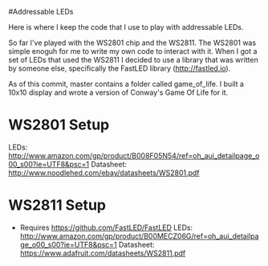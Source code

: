 #Addressable LEDs

Here is where I keep the code that I use to play with addressable LEDs.

So far I've played with the WS2801 chip and the WS2811. The WS2801 was simple enoguh for me to write my own code to interact with it. When I got a set of LEDs that used the WS2811 I decided to use a library that was written by someone else, specifically the FastLED library (http://fastled.io). 

As of this commit, master contains a folder called game_of_life. I built a 10x10 display and wrote a version of Conway's Game Of Life for it. 

# WS2801 Setup

LEDs: http://www.amazon.com/gp/product/B008F05N54/ref=oh_aui_detailpage_o00_s00?ie=UTF8&psc=1
Datasheet: http://www.noodlehed.com/ebay/datasheets/WS2801.pdf

# WS2811 Setup
* Requires https://github.com/FastLED/FastLED
LEDs: http://www.amazon.com/gp/product/B00MECZ06G/ref=oh_aui_detailpage_o00_s00?ie=UTF8&psc=1
Datasheet: https://www.adafruit.com/datasheets/WS2811.pdf